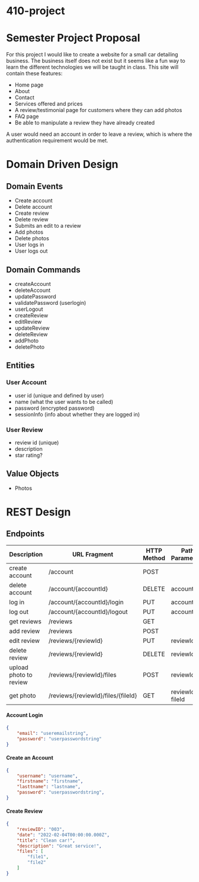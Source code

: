 # 410-project

# Semester Project Proposal

For this project I would like to create a website for a small car detailing business. The business itself does not exist but it seems like a fun way to learn the different technologies we will be taught in class. This site will contain these features:
- Home page
- About
- Contact
- Services offered and prices
- A review/testimonial page for customers where they can add photos
- FAQ page
- Be able to manipulate a review they have already created

A user would need an account in order to leave a review, which is where the authentication requirement would be met.

# Domain Driven Design

## Domain Events
- Create account
- Delete account
- Create review
- Delete review
- Submits an edit to a review
- Add photos
- Delete photos
- User logs in
- User logs out

## Domain Commands
- createAccount
- deleteAccount
- updatePassword
- validatePassword (userlogin)
- userLogout
- createReview
- editReview
- updateReview
- deleteReview
- addPhoto
- deletePhoto

## Entities
### User Account
- user id (unique and defined by user)
- name (what the user wants to be called)
- password (encrypted password)
- sessionInfo (info about whether they are logged in)
### User Review
- review id (unique)
- description
- star rating?

## Value Objects
- Photos


# REST Design

## Endpoints

| Description            | URL Fragment                       | HTTP Method | Path Parameters  | Representations |
| ---------------------- | ---------------------------------- | ----------- | ---------------- | --------------- |
| create account         | /account                           | POST        |                  | Create Account  |
| delete account         | /account/{accountId}               | DELETE      | accountid        |                 |
| log in                 | /account/{accountId}/login         | PUT         | accountid        | Account Login   |
| log out                | /account/{accountId}/logout        | PUT         | accountid        |                 |
| get reviews            | /reviews                           | GET         |                  | Get Reviews     |
| add review             | /reviews                           | POST        |                  | Add Review      |
| edit review            | /reviews/{reviewId}                | PUT         | reviewId         | Edit Review     |
| delete review          | /reviews/{reviewId}                | DELETE      | reviewId         |                 |
| upload photo to review | /reviews/{reviewId}/files          | POST        | reviewId         | File            |
| get photo              | /reviews/{reviewId}/files/{fileId} | GET         | reviewId, fileId | File            |


#### Account Login
```json
{
    "email": "useremailstring",
    "password": "userpasswordstring"
}
```

#### Create an Account
```json
{
    "username": "username",
    "firstname": "firstname",
    "lasttname": "lastname",
    "password": "userpasswordstring",
}
```

<!-- #### Get All Reviews
```json
{
    "reviewID": "001",
    "date": "2022-02-01T00:00:00.000Z",
    "title": "Great Experience!",
    "description": "I have never seen my car so clean and it did not take much time at all!",
    "files": [
        "file1",
        "file2",
        "file3"
    ]
}
```

```json
{
    "reviewID": "002",
    "date": "2022-02-04T00:00:00.000Z",
    "title": "Not the best",
    "description": "My friend referred me and I honestly expected a bit more for what I paid",
    "files": [
        "file1",
        "file2"
    ]
}
``` -->

#### Create Review

```json
{
    "reviewID": "003",
    "date": "2022-02-04T00:00:00.000Z",
    "title": "Clean car!",
    "description": "Great service!",
    "files": [
        "file1",
        "file2"
    ]
}
```




